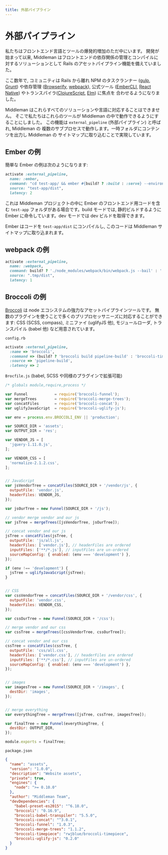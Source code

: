 ```yaml
---
title: 外部パイプライン
---
```


# 外部パイプライン

私たちはフロントエンド言語とツールの爆発的増加のただ中にいます。
開発が始まって以来, Middleman はフロントエンドの依存関係の管理とコンパイルに
対するソリューションとして Rails のアセットパイプライン機能を備えていました。

ここ数年で, コミュニティは Rails から離れ NPM のタスクランナー
([gulp], [Grunt]) や依存管理 ([Browserify], [webpack]), 公式ツール
([EmberCLI], [React Native]) やトランスパイラ([ClojureScript], [Elm]) に焦点を
合わせるようになりました。

Middleman はこれらすべてのソリューションや言語に対応することはできません。
そこで私たちはこれらのツールが Middleman の中で動作できるようにすることにしました。
この機能は `external_pipeline` (外部パイプライン) と呼ばれ, Middleman の
複数のサブプロセスで動作します。一時フォルダにコンテンツを出力し Middleman の
サイトマップに取り込むことで実現しています。

## Ember の例

簡単な Ember の例は次のようになります:

```ruby
activate :external_pipeline,
  name: :ember,
  command: "cd test-app/ && ember #{build? ? :build : :serve} --environment #{config[:environment]}",
  source: "test-app/dist",
  latency: 2
```

これは Middleman プロジェクトの中に Ember のフロントエンド用コードを含む
`test-app` フォルダがある場合です。build モードでは, 静的ビルドするように
Ember に命令しています。dev モードでは dev ビルドを取得できます。

Ember はコードを `test-app/dist` にコンパイルし, このコードは
Middleman サイトマップに取り込まれます。

## webpack の例

```ruby
activate :external_pipeline,
  name: :webpack,
  command: build? ? './node_modules/webpack/bin/webpack.js --bail' : './node_modules/webpack/bin/webpack.js --watch -d',
  source: ".tmp/dist",
  latency: 1
```

## Broccoli の例

[Broccoli] は node エコシステムの強力なアセットパイプラインツールです。
無数のプラグインを使うことで多くのプリプロセッサニーズに対応することができます:
CSS (SCSS, compass), ミニファイ (uglifyJS 他), モジュールローダ,
トランスパイル (babel 他) など用意されています。

`config.rb`

```ruby
activate :external_pipeline,
  :name => 'broccoli',
  :command => (build? ? 'broccoli build pipeline-build' : 'broccoli-timepiece pipeline-build'),
  :source => 'pipeline-build',
  :latency => 2
```

`Brocfile.js` (babel, SCSS や同様のプラグインで拡張可能)

```javascript
/* globals module,require,process */

var Funnel            = require('broccoli-funnel');
var mergeTrees        = require('broccoli-merge-trees');
var concatFiles       = require('broccoli-concat');
var uglifyJavaScript  = require('broccoli-uglify-js');

var env = process.env.BROCCOLI_ENV || 'production';

var SOURCE_DIR = 'assets';
var OUTPUT_DIR = 'res';

var VENDOR_JS = [
  'jquery-1.11.0.js',
];

var VENDOR_CSS = [
  'normalize-2.1.2.css',
];


// JavaScript
var jsVendorTree = concatFiles(SOURCE_DIR + '/vendor/js', {
  outputFile: 'vendor.js',
  headerFiles: VENDOR_JS,
});

var jsOurTree = new Funnel(SOURCE_DIR + '/js');

// vendor merge vendor and our js
var jsTree = mergeTrees([jsVendorTree, jsOurTree]);

// concat vendor and our js
jsTree = concatFiles(jsTree, {
  outputFile: 'js/all.js',
  headerFiles: ['vendor.js'], // headerFiles are ordered
  inputFiles: ['**/*.js'], // inputFiles are un-ordered
  sourceMapConfig: { enabled: (env === 'development') },
});

if (env !== 'development') {
  jsTree = uglifyJavaScript(jsTree);
}


// CSS
var cssVendorTree = concatFiles(SOURCE_DIR + '/vendor/css', {
  outputFile: 'vendor.css',
  headerFiles: VENDOR_CSS,
});

var cssOurTree = new Funnel(SOURCE_DIR + '/css');

// merge vendor and our css
var cssTree = mergeTrees([cssVendorTree, cssOurTree]);

// concat vendor and our css
cssTree = concatFiles(cssTree, {
  outputFile: 'css/all.css',
  headerFiles: ['vendor.css'], // headerFiles are ordered
  inputFiles: ['**/*.css'], // inputFiles are un-ordered
  sourceMapConfig: { enabled: (env === 'development') },
});


// images
var imagesTree = new Funnel(SOURCE_DIR + '/images', {
  destDir: 'images',
});


// merge everything
var everythingTree = mergeTrees([jsTree, cssTree, imagesTree]);

var finalTree = new Funnel(everythingTree, {
  destDir: OUTPUT_DIR,
});

module.exports = finalTree;
```


`package.json`

```json
{
  "name": "assets",
  "version": "1.0.0",
  "description": "Website assets",
  "private": true,
  "engines": {
    "node": ">= 0.10.0"
  },
  "author": "Middleman Team",
  "devDependencies": {
    "babel-preset-es2015": "^6.18.0",
    "broccoli": "0.16.9",
    "broccoli-babel-transpiler": "5.5.0",
    "broccoli-concat": "^3.0.1",
    "broccoli-funnel": "1.0.3",
    "broccoli-merge-trees": "1.1.2",
    "broccoli-timepiece": "rwjblue/broccoli-timepiece",
    "broccoli-uglify-js": "0.2.0"
  }
}
```

  [gulp]: http://gulpjs.com/
  [Grunt]: https://gruntjs.com/
  [Browserify]: http://browserify.org/
  [webpack]: https://webpack.github.io/
  [EmberCLI]: https://ember-cli.com/
  [React Native]: https://facebook.github.io/react-native/
  [ClojureScript]: https://clojurescript.org/
  [Elm]: http://elm-lang.org/
  [Broccoli]: https://broccoli.build/
